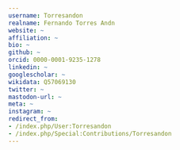 ```yaml
---
username: Torresandon
realname: Fernando Torres Andn
website: ~
affiliation: ~
bio: ~
github: ~
orcid: 0000-0001-9235-1278
linkedin: ~
googlescholar: ~
wikidata: Q57069130
twitter: ~
mastodon-url: ~
meta: ~
instagram: ~
redirect_from:
- /index.php/User:Torresandon
- /index.php/Special:Contributions/Torresandon
---
```

